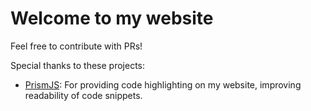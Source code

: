 # Welcome to my website
Feel free to contribute with PRs!

Special thanks to these projects:
- [PrismJS](https://prismjs.com/): For providing code highlighting on my website, improving readability of code snippets.